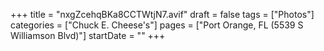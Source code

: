 +++
title = "nxgZcehqBKa8CCTWtjN7.avif"
draft = false
tags = ["Photos"]
categories = ["Chuck E. Cheese's"]
pages = ["Port Orange, FL (5539 S Williamson Blvd)"]
startDate = ""
+++
